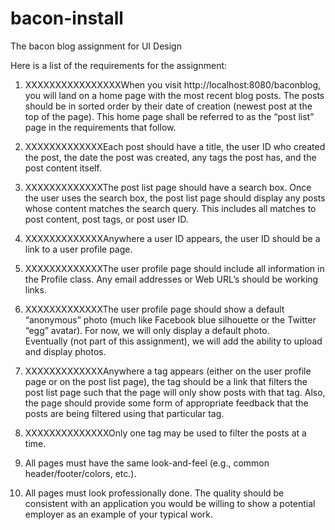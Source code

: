 bacon-install
=============

The bacon blog assignment for UI Design

Here is a list of the requirements for the assignment:

1. XXXXXXXXXXXXXXXXWhen you visit http://localhost:8080/baconblog, 
	you will land on a home page with the most recent blog posts.
	The posts should be in sorted order by their date of creation 
	(newest post at the top of the page).  This home page
	shall be referred to as the “post list” page in the 
	requirements that follow. 

2. XXXXXXXXXXXXXEach post should have a title, the user ID who created 
	the post, the date the post was created, any tags the post 
	has, and the post content itself. 

3. XXXXXXXXXXXXXThe post list page should have a search box.  Once 
	the user uses the search box, the post list page should 
	display any posts whose content matches the search query.  This 
	includes all matches to post content, post tags, or post user ID.  

4. XXXXXXXXXXXXXAnywhere a user ID appears, the user ID should be a 
	link to a user profile page. 

5. XXXXXXXXXXXXXThe user profile page should include all information in 
	the Profile class.  Any email addresses or Web URL’s should 
	be working links. 

6. XXXXXXXXXXXXXThe user profile page should show a default “anonymous” photo 
	(much like Facebook blue silhouette or the Twitter “egg” 
	avatar).  For now, we will only display a default photo.  
	Eventually (not part of this assignment), we will add the 
	ability to upload and display photos. 

7. XXXXXXXXXXXXXAnywhere a tag appears (either on the user profile page or 
	on the post list page), the tag should be a link that filters 
	the post list page such that the page will only show posts 
	with that tag.  Also, the page should provide some form 
	of appropriate feedback that the posts are being filtered 
	using that particular tag. 

8. XXXXXXXXXXXXXXOnly one tag may be used to filter the posts at a time. 

9. All pages must have the same look-and-feel (e.g., common 
	header/footer/colors, etc.). 

10. All pages must look professionally done. The quality 
	should be consistent with an application you would be 
	willing to show a potential employer as an example of your 
	typical work. 
